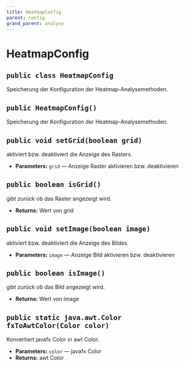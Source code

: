 ```yaml
---
title: HeatmapConfig
parent: config
grand_parent: analyse
---
```


# HeatmapConfig


## `public class HeatmapConfig`

Speicherung der Konfiguration der Heatmap-Analysemethoden.

## `public HeatmapConfig()`

Speicherung der Konfiguration der Heatmap-Analysemethoden.

## `public void setGrid(boolean grid)`

aktiviert bzw. deaktiviert die Anzeige des Rasters.

 * **Parameters:** `grid` — Anzeige Raster aktivieren bzw. deaktivieren

## `public boolean isGrid()`

gibt zurück ob das Raster angezeigt wird.

 * **Returns:** Wert von grid

## `public void setImage(boolean image)`

aktiviert bzw. deaktiviert die Anzeige des Bildes.

 * **Parameters:** `image` — Anzeige Bild aktivieren bzw. deaktivieren

## `public boolean isImage()`

gibt zurück ob das Bild angezeigt wird.

 * **Returns:** Wert von image

## `public static java.awt.Color fxToAwtColor(Color color)`

Konvertiert javafx Color in awt Color.

 * **Parameters:** `color` — javafx Color
 * **Returns:** awt Color
